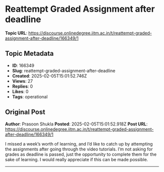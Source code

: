 # Reattempt Graded Assignment after deadline

**Topic URL**: https://discourse.onlinedegree.iitm.ac.in/t/reattempt-graded-assignment-after-deadline/166349/1

## Topic Metadata
- **ID**: 166349
- **Slug**: reattempt-graded-assignment-after-deadline
- **Created**: 2025-02-05T15:01:52.746Z
- **Views**: 27
- **Replies**: 0
- **Likes**: 0
- **Tags**: operational

## Original Post
**Author**: Prasoon Shukla
**Posted**: 2025-02-05T15:01:52.918Z
**Post URL**: https://discourse.onlinedegree.iitm.ac.in/t/reattempt-graded-assignment-after-deadline/166349/1

I missed a week’s worth of learning, and I’d like to catch up by attempting the assignments after going through the video tutorials. I’m not asking for grades as deadline is passed, just the opportunity to complete them for the sake of learning. I would really appreciate if this can be made possible.

---
